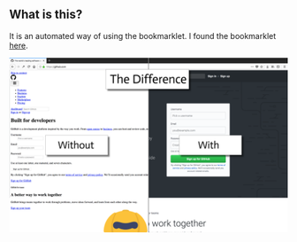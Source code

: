 ## What is this?

It is an automated way of using the bookmarklet. I found the bookmarklet [here](https://jaysoo.ca/2009/09/11/recss-bookmarklet/).

![Screen Shot](https://github.com/trickypr/ReCSS-Auto/raw/master/Screen%20Shot.png)
